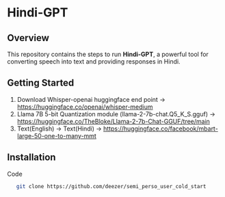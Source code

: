 # Hindi-GPT

## Overview

This repository contains the steps to run **Hindi-GPT**, a powerful tool for converting speech into text and providing responses in Hindi.

## Getting Started

1. Download Whisper-openai huggingface end point -> https://huggingface.co/openai/whisper-medium
2. Llama 7B 5-bit Quantization module (llama-2-7b-chat.Q5_K_S.gguf) -> https://huggingface.co/TheBloke/Llama-2-7b-Chat-GGUF/tree/main
3. Text(English) -> Text(Hindi) -> https://huggingface.co/facebook/mbart-large-50-one-to-many-mmt

## Installation
Code
```bash
   git clone https://github.com/deezer/semi_perso_user_cold_start
